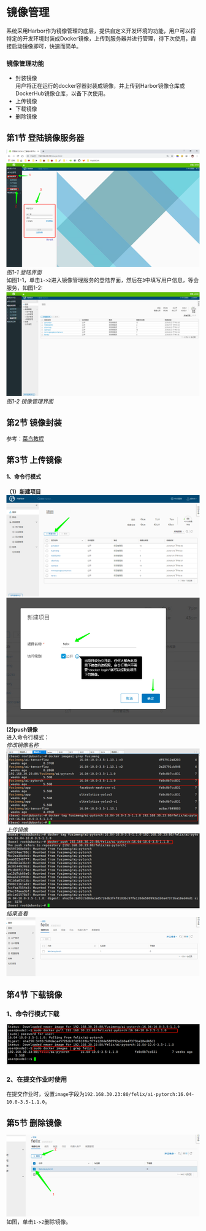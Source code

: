 # 镜像管理
系统采用Harbor作为镜像管理的底层，提供自定义开发环境的功能，用户可以将特定的开发环境封装成Docker镜像，上传到服务器并进行管理，待下次使用，直接启动镜像即可，快速而简单。
### 镜像管理功能
* 封装镜像    
用户将正在运行的docker容器封装成镜像，并上传到Harbor镜像仓库或DockerHub镜像仓库，以备下次使用。    
* 上传镜像   
* 下载镜像   
* 删除镜像   
## 第1节 登陆镜像服务器
![](../imgs/image-01.png)   
*图1-1 登陆界面*    
如图1-1，单击`1->2`进入镜像管理服务的登陆界面，然后在`3`中填写用户信息，等会服务，如图1-2:    
![](../imgs/image-02.png)   
*图1-2 镜像管理界面*   
## 第2节 镜像封装
参考：[菜鸟教程](https://www.runoob.com/docker/docker-tutorial.html)       

## 第3节 上传镜像
#### 1、命令行模式
**（1）新建项目**    
![](../imgs/image-03.png)   
![](../imgs/image-04.png)    
**(2)push镜像**    
进入命令行模式：   
*修改镜像名称*      
![](../imgs/image-05.png)   
*上传镜像*    
![](../imgs/image-06.png)   
*结果查看*   
![](../imgs/image-07.png)   

## 第4节 下载镜像
### 1、命令行模式下载
![](../imgs/image-08.png)   
### 2、在提交作业时使用
在提交作业时，设置`image`字段为`192.168.30.23:80/felix/ai-pytorch:16.04-10.0-3.5-1.1.0`。
## 第5节 删除镜像
![](../imgs/image-09.png)   
如图，单击`1->2`删除镜像。